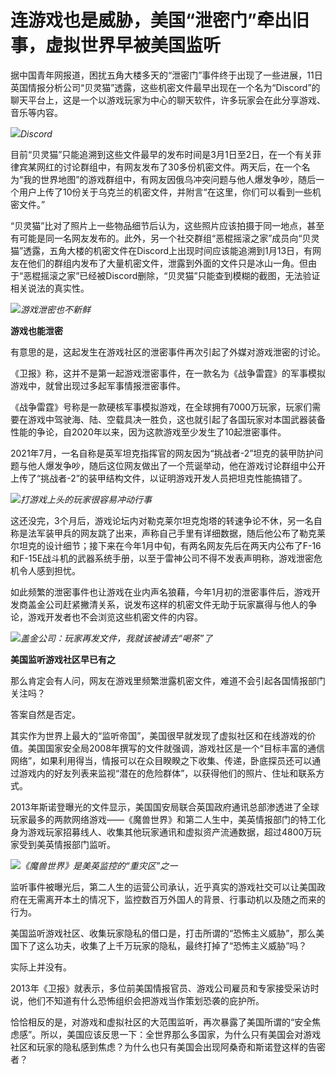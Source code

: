 # 连游戏也是威胁，美国“泄密门”牵出旧事，虚拟世界早被美国监听

据中国青年网报道，困扰五角大楼多天的“泄密门”事件终于出现了一些进展，11日英国情报分析公司“贝灵猫”透露，这些机密文件最早出现在一个名为“Discord”的聊天平台上，这是一个以游戏玩家为中心的聊天软件，许多玩家会在此分享游戏、音乐等内容。

![](https://inews.gtimg.com/news_bt/O8o7Y63jUtR0bDFj4T3jv3zjz8ZIlC2dAr7u3nhuyAL70AA/1000)_Discord_

目前“贝灵猫”只能追溯到这些文件最早的发布时间是3月1日至2日，在一个有关菲律宾某网红的讨论群组中，有网友发布了30多份机密文件。两天后，在一个名为“我的世界地图”的游戏群组中，有网友因俄乌冲突问题与他人爆发争吵，随后一个用户上传了10份关于乌克兰的机密文件，并附言“在这里，你们可以看到一些机密文件。”

“贝灵猫”比对了照片上一些物品细节后认为，这些照片应该拍摄于同一地点，甚至有可能是同一名网友发布的。此外，另一个社交群组“恶棍摇滚之家”成员向“贝灵猫”透露，五角大楼的机密文件在Discord上出现时间应该能追溯到1月13日，有网友在他们的群组内发布了大量机密文件，泄露到外面的文件只是冰山一角。但由于“恶棍摇滚之家”已经被Discord删除，“贝灵猫”只能查到模糊的截图，无法验证相关说法的真实性。

![](https://inews.gtimg.com/news_bt/Ove-O3yd1MhsPxtV26UrH4OQXPZ-oaNLACAuu7WU0vV6cAA/1000)_游戏泄密也不新鲜_

**游戏也能泄密**

有意思的是，这起发生在游戏社区的泄密事件再次引起了外媒对游戏泄密的讨论。

《卫报》称，这并不是第一起游戏泄密事件，在一款名为《战争雷霆》的军事模拟游戏中，就曾出现过多起军事情报泄密事件。

《战争雷霆》号称是一款硬核军事模拟游戏，在全球拥有7000万玩家，玩家们需要在游戏中驾驶海、陆、空载具决一胜负，这也就引起了各国玩家对本国武器装备性能的争论，自2020年以来，因为这款游戏至少发生了10起泄密事件。

2021年7月，一名自称是英军坦克指挥官的网友因为“挑战者-2”坦克的装甲防护问题与他人爆发争吵，随后这位网友做出了一个荒诞举动，他在游戏讨论群组中公开上传了“挑战者-2”的装甲结构文件，以证明游戏开发人员把坦克性能搞错了。

![](https://inews.gtimg.com/news_bt/OUWM6x1jyogVYjcfGX7cacw8Wc22vXE0h6ZSoGD_GGa5YAA/1000)_打游戏上头的玩家很容易冲动行事_

这还没完，3个月后，游戏论坛内对勒克莱尔坦克炮塔的转速争论不休，另一名自称是法军装甲兵的网友跳了出来，声称自己手里有详细数据，随后他公布了勒克莱尔坦克的设计细节；接下来在今年1月中旬，有两名网友先后在两天内公布了F-16和F-15E战斗机的武器系统手册，以至于雷神公司不得不发表声明称，游戏泄密危机令人感到担忧。

如此频繁的泄密事件也让游戏在业内声名狼藉，今年1月初的泄密事件后，游戏开发商盖金公司赶紧撇清关系，说发布这样的机密文件无助于玩家赢得与他人的争论，游戏开发者也不会浏览这些机密文件的内容。

![](https://inews.gtimg.com/news_bt/OE_-oHXuUmT3aJJr7sTRU_A7wRbvWrNnSFbH5cwPwoJZwAA/1000)_盖金公司：玩家再发文件，我就该被请去“喝茶”了_

**美国监听游戏社区早已有之**

那么肯定会有人问，网友在游戏里频繁泄露机密文件，难道不会引起各国情报部门关注吗？

答案自然是否定。

其实作为世界上最大的“监听帝国”，美国很早就发现了虚拟社区和在线游戏的价值。美国国家安全局2008年撰写的文件就强调，游戏社区是一个“目标丰富的通信网络”，如果利用得当，情报可以在众目睽睽之下收集、传递，卧底探员还可以通过游戏内的好友列表来监视“潜在的危险群体”，以获得他们的照片、住址和联系方式。

2013年斯诺登曝光的文件显示，美国国安局联合英国政府通讯总部渗透进了全球玩家最多的两款网络游戏——《魔兽世界》和第二人生中，美英情报部门的特工化身为游戏玩家招募线人、收集其他玩家通讯和虚拟资产流通数据，超过4800万玩家受到美英情报部门监听。

![](https://inews.gtimg.com/news_bt/OkIcW23MIDqNXl_n6jsQiYgNCxcgqDIfv6EIrShXXTab8AA/1000)_《魔兽世界》是美英监控的“重灾区”之一_

监听事件被曝光后，第二人生的运营公司承认，近乎真实的游戏社交可以让美国政府在无需离开本土的情况下，监控数百万外国人的背景、行事动机以及随之而来的行为。

美国监听游戏社区、收集玩家隐私的借口是，打击所谓的“恐怖主义威胁”，那么美国下了这么功夫，收集了上千万玩家的隐私，最终打掉了“恐怖主义威胁”吗？

实际上并没有。

2013年《卫报》就表示，多位前美国情报官员、游戏公司雇员和专家接受采访时说，他们不知道有什么恐怖组织会把游戏当作策划恐袭的庇护所。

恰恰相反的是，对游戏和虚拟社区的大范围监听，再次暴露了美国所谓的“安全焦虑感”。所以，美国应该反思一下：全世界那么多国家，为什么只有美国会对游戏社区和玩家的隐私感到焦虑？为什么也只有美国会出现阿桑奇和斯诺登这样的告密者？

